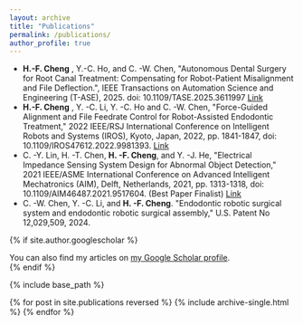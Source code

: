 ```yaml
---
layout: archive
title: "Publications"
permalink: /publications/
author_profile: true
---
```

- **H.-F. Cheng** , Y.-C. Ho, and C. -W. Chen, "Autonomous Dental Surgery for Root Canal Treatment: Compensating for Robot-Patient Misalignment and File Deflection.", IEEE Transactions on Automation Science and Engineering (T-ASE), 2025. doi: 10.1109/TASE.2025.3611997 [Link](https://ieeexplore.ieee.org/document/11174012) 
- **H.-F. Cheng** , Y. -C. Li, Y. -C. Ho and C. -W. Chen, "Force-Guided Alignment and File Feedrate Control for Robot-Assisted Endodontic Treatment," 2022 IEEE/RSJ International Conference on Intelligent Robots and Systems (IROS), Kyoto, Japan, 2022, pp. 1841-1847, doi: 10.1109/IROS47612.2022.9981393. [Link](https://ieeexplore.ieee.org/stamp/stamp.jsp?tp=&arnumber=9981393) 
- C. -Y. Lin, H. -T. Chen, **H. -F. Cheng**, and Y. -J. He, "Electrical Impedance Sensing System Design for Abnormal Object Detection," 2021 IEEE/ASME International Conference on Advanced Intelligent Mechatronics (AIM), Delft, Netherlands, 2021, pp. 1313-1318, doi: 10.1109/AIM46487.2021.9517604. (Best Paper Finalist) [Link](https://ieeexplore.ieee.org/stamp/stamp.jsp?tp=&arnumber=9517604)
- C. -W. Chen, Y. -C. Li, and **H. -F. Cheng**. "Endodontic robotic surgical system and endodontic robotic surgical assembly," U.S. Patent No 12,029,509, 2024.


{% if site.author.googlescholar %}
  <div class="wordwrap">You can also find my articles on <a href="{{site.author.googlescholar}}">my Google Scholar profile</a>.</div>
{% endif %}

{% include base_path %}

{% for post in site.publications reversed %}
  {% include archive-single.html %}
{% endfor %}

